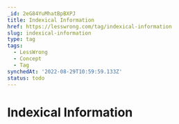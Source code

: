 ```yaml
---
_id: 2eG84YuMhatBpBXPJ
title: Indexical Information
href: https://lesswrong.com/tag/indexical-information
slug: indexical-information
type: tag
tags:
  - LessWrong
  - Concept
  - Tag
synchedAt: '2022-08-29T10:59:59.133Z'
status: todo
---
```


# Indexical Information
